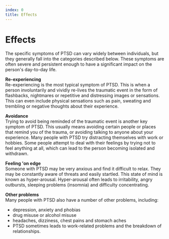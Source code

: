 ```yaml
---
index: 0
title: Effects
---
```

# Effects

The specific symptoms of PTSD can vary widely between individuals, but they generally fall into the categories described below. These symptoms are often severe and persistent enough to have a significant impact on the person's day-to-day life.

**Re-experiencing**  
Re-experiencing is the most typical symptom of PTSD. This is when a person involuntarily and vividly re-lives the traumatic event in the form of flashbacks, nightmares or repetitive and distressing images or sensations. This can even include physical sensations such as pain, sweating and trembling or negative thoughts about their experience.

**Avoidance**  
Trying to avoid being reminded of the traumatic event is another key symptom of PTSD. This usually means avoiding certain people or places that remind you of the trauma, or avoiding talking to anyone about your experience. Many people with PTSD try distracting themselves with work or hobbies. Some people attempt to deal with their feelings by trying not to feel anything at all, which can lead to the person becoming isolated and withdrawn.

**Feeling 'on edge**  
Someone with PTSD may be very anxious and find it difficult to relax. They may be constantly aware of threats and easily startled. This state of mind is known as hyper-arousal. Hyper-arousal often leads to irritability, angry outbursts, sleeping problems (insomnia) and difficulty concentrating.

**Other problems**  
Many people with PTSD also have a number of other problems, including:

*   depression, anxiety and phobias
*   drug misuse or alcohol misuse
*   headaches, dizziness, chest pains and stomach aches
*   PTSD sometimes leads to work-related problems and the breakdown of relationships.